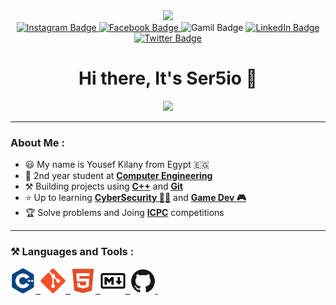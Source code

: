 <div id="header" align="center">
    <img src="https://media.giphy.com/media/Qo2dupDib32rkTY4hX/giphy.gif?cid=ecf05e47wdik3n08nwt03gtvtjfk5ukbjng21ajp63zzmqzc&ep=v1_gifs_related&rid=giphy.gif&ct=s" width="250"/>
    <div id="badges">
        <a href="https://www.instagram.com/yousef8_0/">
            <img src="https://img.shields.io/badge/-Instagram-C13584?logo=instagram&logoColor=white&style=for-the-badge" 
            alt="Instagram Badge"/>
        </a>
        <a href="https://www.facebook.com/yousef.kilany.12/">
            <img src="https://img.shields.io/badge/-Facebook-blue?logo=facebook&logoColor=white&style=for-the-badge" 
            alt="Facebook Badge"/>
        </a>   
            <img src="https://img.shields.io/badge/-yousefkilany10@gmail.com-white?logo=gmail&style=for-the-badge" 
            alt="Gamil Badge"/>
        <a href="https://www.linkedin.com/in/yousef-kilany-2a67112b7/">
            <img src="https://img.shields.io/badge/-Linkedin-informational?logo=linkedin&logoColor=white&style=for-the-badge" 
            alt="LinkedIn Badge"/>
        </a>
        <a href="https://x.com/YOUSEF_KILANY12">
            <img src="https://img.shields.io/badge/-Twitter-black?logo=X&logoColor=white&style=for-the-badge" 
            alt="Twitter Badge"/>
        </a>
    </div>
    <h1>
    Hi there, It's Ser5io 👋
    <h1\>
</div>


<div align="center">
    <img src="https://media.giphy.com/media/v1.Y2lkPTc5MGI3NjExeml2a3M5NG5mM3B6azZuOG13Y3F5ZmNyaTNnYXN1cDZrcmFsZjBmZyZlcD12MV9naWZzX3NlYXJjaCZjdD1n/W2iJwNAECynsNXmpuG/giphy.gif">
</div>

___

### About Me :
- :smiley: My name is Yousef Kilany from Egypt :egypt: 
- :school: 2nd year student at [**Computer Engineering**](https://www.coursera.org/articles/computer-engineering?msockid=2c98b1c4d619686a1d1aa59dd76e69f9) <!--link-->
- :hammer_and_pick: Building projects using [**C++**](https://en.wikipedia.org/wiki/C++) and [**Git**](https://git-scm.com/book/en/v2/Getting-Started-What-is-Git%3F) <!--link-->
- :star: Up to learning [**CyberSecurity :technologist:**](https://www.ibm.com/topics/cybersecurity) and [**Game Dev :video_game:**](https://www.coursera.org/articles/game-developer?msockid=2c98b1c4d619686a1d1aa59dd76e69f9)  <!--link-->
- :trophy: Solve problems and Joing [**ICPC**](https://icpc.global/) competitions <!--link--> 

___

### :hammer_and_pick: Languages and Tools :
<div>
    <a href="https://en.wikipedia.org/wiki/C++">
        <img src="https://raw.githubusercontent.com/devicons/devicon/ca28c779441053191ff11710fe24a9e6c23690d6/icons/cplusplus/cplusplus-plain.svg" title="C++" alt="C++" width="40" height="40"/>&nbsp;
    </a>
    <a href="https://git-scm.com/book/en/v2/Getting-Started-What-is-Git%3F">
        <img src="https://raw.githubusercontent.com/devicons/devicon/ca28c779441053191ff11710fe24a9e6c23690d6/icons/git/git-plain.svg"title="Git" alt="Git"width="40"height="40"/>&nbsp;
    </a>
    <a href="https://en.wikipedia.org/wiki/HTML">
        <img src="https://raw.githubusercontent.com/devicons/devicon/ca28c779441053191ff11710fe24a9e6c23690d6/icons/html5/html5-plain.svg"title="HTML" alt="HTML" width="40" height="40"/>&nbsp;
    </a>
    <a href="https://www.markdownguide.org/getting-started/">
        <img src="https://raw.githubusercontent.com/devicons/devicon/ca28c779441053191ff11710fe24a9e6c23690d6/icons/markdown/markdown-original.svg"title="Markdown" alt="Markdown" width="40" 
        height="40"/>&nbsp;
    </a>
    <a href="https://en.wikipedia.org/wiki/GitHub">
        <img src="https://raw.githubusercontent.com/devicons/devicon/ca28c779441053191ff11710fe24a9e6c23690d6/icons/github/github-original.svg"title="Github" alt="Github" width="40" 
        height="40"/>&nbsp;
    </a>
</div>






<!--logos

    Instagram:

    https://img.shields.io/badge/-Instagram-ff69b4?logo=instagram&logoColor=white&style=flat-square

    Facebook:

    https://img.shields.io/badge/-Facebook-blue?logo=facebook&logoColor=white&style=flat-square

    Gmail:

    https://img.shields.io/badge/-Gmail-gols?logo=gmail&logoColor=white&style=flat-square

    linkedin:

    https://img.shields.io/badge/-Linkedin-informational?logo=linkedin&logoColor=white&style=flat-square

    X:

    https://img.shields.io/badge/-Twitter-black?logo=X&logoColor=white&style=flat-square


-->



<!--
**Ser5io/Ser5io** is a ✨ _special_ ✨ repository because its `README.md` (this file) appears on your GitHub profile.

Here are some ideas to get you started:

- 🔭 I’m currently working on ...
- 🌱 I’m currently learning ...
- 👯 I’m looking to collaborate on ...
- 🤔 I’m looking for help with ...
- 💬 Ask me about ...
- 📫 How to reach me: ...
- 😄 Pronouns: ...
- ⚡ Fun fact: ...
-->
